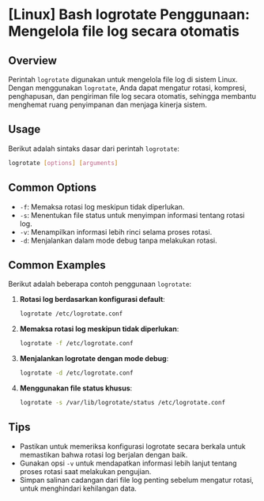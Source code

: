 # [Linux] Bash logrotate Penggunaan: Mengelola file log secara otomatis

## Overview
Perintah `logrotate` digunakan untuk mengelola file log di sistem Linux. Dengan menggunakan `logrotate`, Anda dapat mengatur rotasi, kompresi, penghapusan, dan pengiriman file log secara otomatis, sehingga membantu menghemat ruang penyimpanan dan menjaga kinerja sistem.

## Usage
Berikut adalah sintaks dasar dari perintah `logrotate`:

```bash
logrotate [options] [arguments]
```

## Common Options
- `-f`: Memaksa rotasi log meskipun tidak diperlukan.
- `-s`: Menentukan file status untuk menyimpan informasi tentang rotasi log.
- `-v`: Menampilkan informasi lebih rinci selama proses rotasi.
- `-d`: Menjalankan dalam mode debug tanpa melakukan rotasi.

## Common Examples
Berikut adalah beberapa contoh penggunaan `logrotate`:

1. **Rotasi log berdasarkan konfigurasi default**:
   ```bash
   logrotate /etc/logrotate.conf
   ```

2. **Memaksa rotasi log meskipun tidak diperlukan**:
   ```bash
   logrotate -f /etc/logrotate.conf
   ```

3. **Menjalankan logrotate dengan mode debug**:
   ```bash
   logrotate -d /etc/logrotate.conf
   ```

4. **Menggunakan file status khusus**:
   ```bash
   logrotate -s /var/lib/logrotate/status /etc/logrotate.conf
   ```

## Tips
- Pastikan untuk memeriksa konfigurasi logrotate secara berkala untuk memastikan bahwa rotasi log berjalan dengan baik.
- Gunakan opsi `-v` untuk mendapatkan informasi lebih lanjut tentang proses rotasi saat melakukan pengujian.
- Simpan salinan cadangan dari file log penting sebelum mengatur rotasi, untuk menghindari kehilangan data.